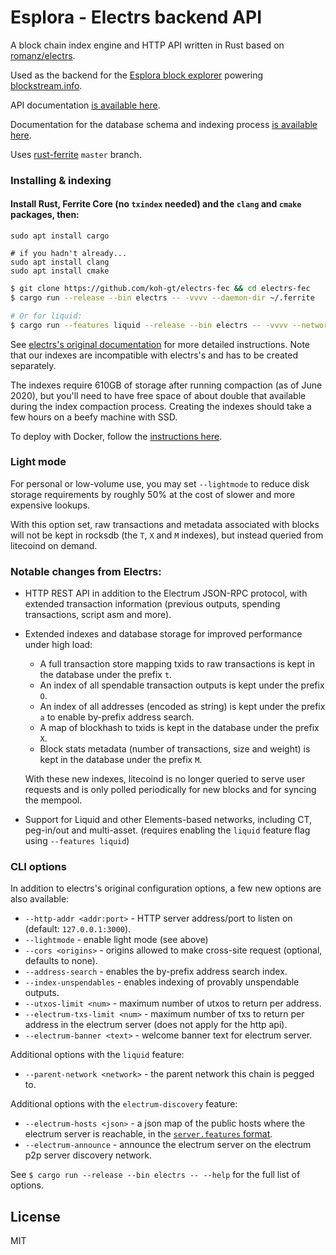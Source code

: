 # Esplora - Electrs backend API

A block chain index engine and HTTP API written in Rust based on [romanz/electrs](https://github.com/romanz/electrs).

Used as the backend for the [Esplora block explorer](https://github.com/Blockstream/esplora) powering [blockstream.info](https://blockstream.info/).

API documentation [is available here](https://github.com/blockstream/esplora/blob/master/API.md).

Documentation for the database schema and indexing process [is available here](doc/schema.md).

Uses [rust-ferrite](https://github.com/ferritecoin/rust-ferrite) `master` branch.

### Installing & indexing

#### Install Rust, Ferrite Core (no `txindex` needed) and the `clang` and `cmake` packages, then:
```
sudo apt install cargo

# if you hadn't already...
sudo apt install clang
sudo apt install cmake
```

```bash
$ git clone https://github.com/koh-gt/electrs-fec && cd electrs-fec
$ cargo run --release --bin electrs -- -vvvv --daemon-dir ~/.ferrite

# Or for liquid:
$ cargo run --features liquid --release --bin electrs -- -vvvv --network liquid --daemon-dir ~/.liquid
```

See [electrs's original documentation](https://github.com/romanz/electrs/blob/master/doc/usage.md) for more detailed instructions.
Note that our indexes are incompatible with electrs's and has to be created separately.

The indexes require 610GB of storage after running compaction (as of June 2020), but you'll need to have
free space of about double that available during the index compaction process.
Creating the indexes should take a few hours on a beefy machine with SSD.

To deploy with Docker, follow the [instructions here](https://github.com/Blockstream/esplora#how-to-build-the-docker-image).

### Light mode

For personal or low-volume use, you may set `--lightmode` to reduce disk storage requirements
by roughly 50% at the cost of slower and more expensive lookups.

With this option set, raw transactions and metadata associated with blocks will not be kept in rocksdb
(the `T`, `X` and `M` indexes),
but instead queried from litecoind on demand.

### Notable changes from Electrs:

- HTTP REST API in addition to the Electrum JSON-RPC protocol, with extended transaction information
  (previous outputs, spending transactions, script asm and more).

- Extended indexes and database storage for improved performance under high load:

  - A full transaction store mapping txids to raw transactions is kept in the database under the prefix `t`.
  - An index of all spendable transaction outputs is kept under the prefix `O`.
  - An index of all addresses (encoded as string) is kept under the prefix `a` to enable by-prefix address search.
  - A map of blockhash to txids is kept in the database under the prefix `X`.
  - Block stats metadata (number of transactions, size and weight) is kept in the database under the prefix `M`.

  With these new indexes, litecoind is no longer queried to serve user requests and is only polled
  periodically for new blocks and for syncing the mempool.

- Support for Liquid and other Elements-based networks, including CT, peg-in/out and multi-asset.
  (requires enabling the `liquid` feature flag using `--features liquid`)

### CLI options

In addition to electrs's original configuration options, a few new options are also available:

- `--http-addr <addr:port>` - HTTP server address/port to listen on (default: `127.0.0.1:3000`).
- `--lightmode` - enable light mode (see above)
- `--cors <origins>` - origins allowed to make cross-site request (optional, defaults to none).
- `--address-search` - enables the by-prefix address search index.
- `--index-unspendables` - enables indexing of provably unspendable outputs.
- `--utxos-limit <num>` - maximum number of utxos to return per address.
- `--electrum-txs-limit <num>` - maximum number of txs to return per address in the electrum server (does not apply for the http api).
- `--electrum-banner <text>` - welcome banner text for electrum server.

Additional options with the `liquid` feature:
- `--parent-network <network>` - the parent network this chain is pegged to.

Additional options with the `electrum-discovery` feature:
- `--electrum-hosts <json>` - a json map of the public hosts where the electrum server is reachable, in the [`server.features` format](https://electrumx.readthedocs.io/en/latest/protocol-methods.html#server.features).
- `--electrum-announce` - announce the electrum server on the electrum p2p server discovery network.

See `$ cargo run --release --bin electrs -- --help` for the full list of options.

## License

MIT
